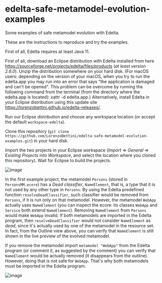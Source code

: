 # edelta-safe-metamodel-evolution-examples
Some examples of safe metamodel evolution with Edelta.

These are the instructions to reproduce and try the examples.

First of all, Edelta requires at least Java 11.

First of all, download an Eclipse distribution with Edelta installed from here https://sourceforge.net/projects/edelta/files/products (_at least version 2.6.0_). Unzip the distribution somewhere on your hard disk. (For macOS users: depending on the version of your macOS, when you try to run the edelta.app you may run into an error that says "the application is damaged and can't be opened". This problem can be overcome by running the following command from the terminal (from the directory where the edelta.app is located): xattr -d edelta.app.)
Alternatively, install Edelta in your Eclipse distribution using this update site https://lorenzobettini.github.io/edelta-releases/.

Run our Eclipse distribution and choose any workspace location (or accept the default `workspace-edelta`).

Clone this repository (`git clone https://github.com/LorenzoBettini/edelta-safe-metamodel-evolution-examples.git`) in your hard disk.

Import the two projects in your Eclipse workspace (_Import_ => _General_ => _Existing Projects into Workspace_, and select the location where you cloned this repository). Wait for Eclipse to build the projects.

![image](https://user-images.githubusercontent.com/1202254/122388881-994a4400-cf70-11eb-92a3-01a51e45faa3.png)

In the first example project, the metamodel `Persons` (stored in `PersonsMM.ecore`) has a _Dead classifier_, `NameElement`, that is, a type that it is not used by any other type in `Persons`. By using the Edelta predefined function `resolveDeadClassifier`, such classifier would be removed from `Persons`, if it is run only on that metamodel. However, the metamodel `WebApp` actually uses `NameElement` (you can inspect the ecore: its classes `WebApp` and `Service` both extend `NameElement`). Removing `NameElement` from `Persons` would make `WebApp` invalid. If both metamodels are imported in the Edelta program, then `resolveDeadClassifier` would not consider `NameElement` as _dead_, since it's actually used by one of the metamodel in the resource set. In fact, from the Outline view above, you can verify that `NameElement` is still shown in the live preview of the evolved metamodel.

If you remove the metamodel import `metamodel "WebApp"` from the Edelta program (or comment it, as suggested by the comment) you can verify that `NameElement` would be actually removed (it disappears from the outline). However, doing that is not safe for `WebApp`. That's why both metamodels must be imported in the Edelta program:

![image](https://user-images.githubusercontent.com/1202254/122390234-0d391c00-cf72-11eb-9cb8-b96c15f0523c.png)


